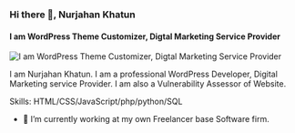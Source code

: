 ### Hi there 👋, Nurjahan Khatun
#### I am WordPress Theme Customizer, Digtal Marketing Service Provider
![I am WordPress Theme Customizer, Digtal Marketing Service Provider](https://nzkhatun.github.io/github-profile-readme-generator/images/banner.png)

I am Nurjahan Khatun. I am a professional WordPress Developer, Digital Marketing service Provider. I am also a Vulnerability Assessor of Website.

Skills: HTML/CSS/JavaScript/php/python/SQL

- 🔭 I’m currently working at my own Freelancer base Software firm. 
